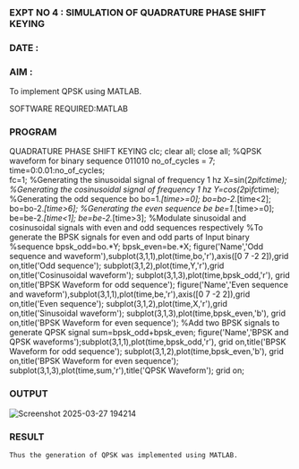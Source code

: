 ### EXPT   NO 4	:	SIMULATION OF QUADRATURE PHASE SHIFT KEYING
### DATE		:

### AIM : 
To implement QPSK using MATLAB.

SOFTWARE REQUIRED:MATLAB
### PROGRAM
QUADRATURE PHASE SHIFT KEYING
clc; 
clear all; 
close all;
%QPSK waveform for binary sequence 011010
no_of_cycles = 7;
time=0:0.01:no_of_cycles;          
fc=1;
%Generating the sinusoidal signal of frequency 1 hz
X=sin(2*pi*fc*time);
%Generating the cosinusoidal signal of frequency 1 hz
Y=cos(2*pi*fc*time);
%Generating the odd sequence bo
bo=1.*[time>=0];
bo=bo-2.*[time<2];
bo=bo-2.*[time>6];
%Generating the even sequence be
be=1.*[time>=0];
be=be-2.*[time<1];
be=be-2.*[time>3];
%Modulate sinusoidal and cosinusoidal signals with even and odd sequences respectively 
%To generate the BPSK signals for even and odd parts of Input binary
%sequence
bpsk_odd=bo.*Y;
bpsk_even=be.*X;
figure('Name','Odd sequence and waveform'),subplot(3,1,1),plot(time,bo,'r'),axis([0 7 -2 2]),grid on,title('Odd sequence');
subplot(3,1,2),plot(time,Y,'r'),grid on,title('Cosinusoidal waveform');
subplot(3,1,3),plot(time,bpsk_odd,'r'),
grid on,title('BPSK Waveform for odd sequence');
figure('Name','Even sequence and waveform'),subplot(3,1,1),plot(time,be,'r'),axis([0 7 -2 2]),grid on,title('Even sequence');
subplot(3,1,2),plot(time,X,'r'),grid on,title('Sinusoidal waveform');
subplot(3,1,3),plot(time,bpsk_even,'b'),
grid on,title('BPSK Waveform for even sequence');
%Add two BPSK signals to generate QPSK signal 
sum=bpsk_odd+bpsk_even;
figure('Name','BPSK and QPSK waveforms');subplot(3,1,1),plot(time,bpsk_odd,'r'),
grid on,title('BPSK Waveform for odd sequence');
subplot(3,1,2),plot(time,bpsk_even,'b'),
grid on,title('BPSK Waveform for even sequence');
subplot(3,1,3),plot(time,sum,'r'),title('QPSK Waveform');
grid on;

### OUTPUT


![Screenshot 2025-03-27 194214](https://github.com/user-attachments/assets/a3a7b982-1d09-4a18-8462-11ddeb9fb81d)





### RESULT
	Thus the generation of QPSK was implemented using MATLAB.
